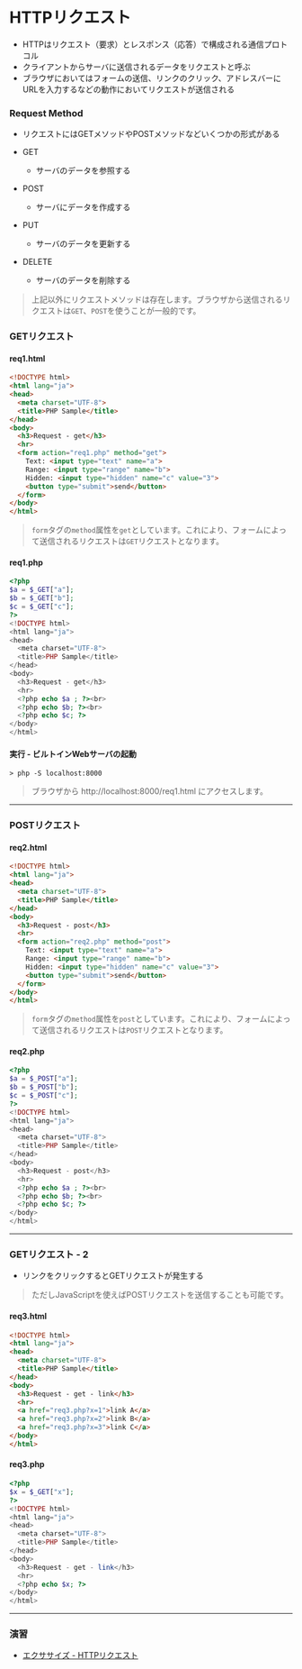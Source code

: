# HTTPリクエスト

+ HTTPはリクエスト（要求）とレスポンス（応答）で構成される通信プロトコル
+ クライアントからサーバに送信されるデータをリクエストと呼ぶ
+ ブラウザにおいてはフォームの送信、リンクのクリック、アドレスバーにURLを入力するなどの動作においてリクエストが送信される

### Request Method

+ リクエストにはGETメソッドやPOSTメソッドなどいくつかの形式がある

+ GET
  + サーバのデータを参照する
+ POST
  + サーバにデータを作成する
+ PUT
  + サーバのデータを更新する
+ DELETE
  + サーバのデータを削除する

> 上記以外にリクエストメソッドは存在します。ブラウザから送信されるリクエストは`GET`、`POST`を使うことが一般的です。

### GETリクエスト

#### req1.html

```html
<!DOCTYPE html>
<html lang="ja">
<head>
  <meta charset="UTF-8">
  <title>PHP Sample</title>
</head>
<body>
  <h3>Request - get</h3>
  <hr>
  <form action="req1.php" method="get">
    Text: <input type="text" name="a">
    Range: <input type="range" name="b">
    Hidden: <input type="hidden" name="c" value="3">
    <button type="submit">send</button>
  </form>
</body>
</html>
```

> `form`タグの`method`属性を`get`としています。これにより、フォームによって送信されるリクエストは`GET`リクエストとなります。

#### req1.php

```php
<?php
$a = $_GET["a"];
$b = $_GET["b"];
$c = $_GET["c"];
?>
<!DOCTYPE html>
<html lang="ja">
<head>
  <meta charset="UTF-8">
  <title>PHP Sample</title>
</head>
<body>
  <h3>Request - get</h3>
  <hr>
  <?php echo $a ; ?><br>
  <?php echo $b; ?><br>
  <?php echo $c; ?>
</body>
</html>
```

#### 実行 - ビルトインWebサーバの起動

```
> php -S localhost:8000
```

> ブラウザから http://localhost:8000/req1.html にアクセスします。

---

### POSTリクエスト

#### req2.html

```html
<!DOCTYPE html>
<html lang="ja">
<head>
  <meta charset="UTF-8">
  <title>PHP Sample</title>
</head>
<body>
  <h3>Request - post</h3>
  <hr>
  <form action="req2.php" method="post">
    Text: <input type="text" name="a">
    Range: <input type="range" name="b">
    Hidden: <input type="hidden" name="c" value="3">
    <button type="submit">send</button>
  </form>
</body>
</html>
```

> `form`タグの`method`属性を`post`としています。これにより、フォームによって送信されるリクエストは`POST`リクエストとなります。


#### req2.php

```php
<?php
$a = $_POST["a"];
$b = $_POST["b"];
$c = $_POST["c"];
?>
<!DOCTYPE html>
<html lang="ja">
<head>
  <meta charset="UTF-8">
  <title>PHP Sample</title>
</head>
<body>
  <h3>Request - post</h3>
  <hr>
  <?php echo $a ; ?><br>
  <?php echo $b; ?><br>
  <?php echo $c; ?>
</body>
</html>
```

---

### GETリクエスト - 2

+ リンクをクリックするとGETリクエストが発生する

> ただしJavaScriptを使えばPOSTリクエストを送信することも可能です。

#### req3.html

```html
<!DOCTYPE html>
<html lang="ja">
<head>
  <meta charset="UTF-8">
  <title>PHP Sample</title>
</head>
<body>
  <h3>Request - get - link</h3>
  <hr>
  <a href="req3.php?x=1">link A</a>
  <a href="req3.php?x=2">link B</a>
  <a href="req3.php?x=3">link C</a>
</body>
</html>
```

#### req3.php

```php
<?php
$x = $_GET["x"];
?>
<!DOCTYPE html>
<html lang="ja">
<head>
  <meta charset="UTF-8">
  <title>PHP Sample</title>
</head>
<body>
  <h3>Request - get - link</h3>
  <hr>
  <?php echo $x; ?>
</body>
</html>
```

---

### 演習

+ [エクササイズ - HTTPリクエスト](ex/02_ex.md)
